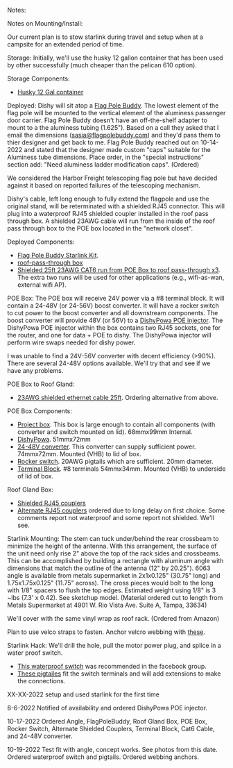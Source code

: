 Notes:


Notes on Mounting/Install:

Our current plan is to stow starlink during travel and setup when at a campsite for an extended period of time.

Storage: Initially, we'll use the husky 12 gallon container that has been used by other successfully (much cheaper than the pelican 610 option).

Storage Components:
* [Husky 12 Gal container]()

Deployed:
Dishy will sit atop a [Flag Pole Buddy](https://flagpolebuddy.com/ols/products/httpsflagpolebuddycomolsproductshttpsflagpolebuddycomolsproductsstarlink-kit-2nd-generation).  The lowest element of the flag pole will be mounted to the vertical element of the aluminess passenger door carrier.  Flag Pole Buddy doesn't have an off-the-shelf adapter to mount to a the aluminess tubing (1.625").  Based on a call they asked that I email the dimensions (sasia@flagpolebuddy.com) and they'd pass them to thier designer and get back to me. Flag Pole Buddy reached out on 10-14-2022 and stated that the designer made custom "caps" suitable for the Aluminess tube dimensions.  Place order, in the "special instructions" section add: "Need aluminess ladder modification caps". (Ordered)

We considered the Harbor Freight telescoping flag pole but have decided against it based on reported failures of the telescoping mechanism.

Dishy's cable, left long enough to fully extend the flagpole and use the original stand, will be reterminated with a shielded RJ45 connector.  This will plug into a waterproof RJ45 shielded coupler installed in the roof pass through box.  A shielded 23AWG cable will run from the inside of the roof pass through box to the POE box located in the "network closet".

Deployed Components:
* [Flag Pole Buddy Starlink Kit](https://flagpolebuddy.com/ols/products/httpsflagpolebuddycomolsproductshttpsflagpolebuddycomolsproductsstarlink-kit-2nd-generation).
* [roof-pass-through box](https://www.amazon.com/gp/product/B089LLX8RK/)
* [Shielded 25ft 23AWG CAT6 run from POE Box to roof pass-through x3](https://www.amazon.com/Ethernet-IMONTA-Resistant-Waterproof-Buried-able/dp/B0714FJBTW/).  The extra two runs will be used for other applications (e.g., wifi-as-wan, external wifi AP).


POE Box:
The POE box will receive 24V power via a #8 terminal block.  It will contain a 24-48V (or 24-56V) boost converter.  It will have a rocker switch to cut power to the boost converter and all downstream components.  The boost converter will provide 48V (or 56V) to a [DishyPowa POE injector](https://dishypowa.com/).  The DishyPowa POE injector within the box contains two RJ45 sockets, one for the router, and one for data + POE to dishy.  The DishyPowa injector will perform wire swaps needed for dishy power.  

I was unable to find a 24V-56V converter with decent efficiency (>90%).  There are several 24-48V options available.  We'll try that and see if we have any problems.

POE Box to Roof Gland:
* [23AWG shielded ethernet cable 25ft](https://www.amazon.com/GearIT-Cat6-Outdoor-Ethernet-Cable/dp/B0874799NB?th=1). Ordering alternative from above.

POE Box Components:
* [Project box](https://www.amazon.com/LeMotech-Stainless-Waterproof-Electrical-Electronics/dp/B09T6NFRXH/?th=1).  This box is large enough to contain all components (with converter and switch mounted on lid).  68mmx99mm Internal.
* [DishyPowa](https://dishypowa.com/). 51mmx72mm
* [24-48V converter](https://www.amazon.com/gp/product/B089M7FVLJ/).  This converter can supply sufficient power. 74mmx72mm.  Mounted (VHB) to lid of box.
* [Rocker switch](https://www.amazon.com/gp/product/B08R5PLDBP/?th=1). 20AWG pigtails which are sufficient. 20mm diameter.
* [Terminal Block](https://www.amazon.com/Blue-Sea-Systems-Circuit-Terminal/dp/B0000AZ6TZ/ref=sr_1_1?crid=6CQF0J3PKDX9&keywords=2502%2Bblue%2Bsea&qid=1665509883&qu=eyJxc2MiOiIwLjg4IiwicXNhIjoiMC4wMCIsInFzcCI6IjAuMDAifQ%3D%3D&s=industrial&sprefix=2502%2Bblue%2Bsea%2Cindustrial%2C138&sr=1-1&th=1&psc=1).  #8 terminals 54mmx34mm.  Mounted (VHB) to underside of lid of box.

Roof Gland Box:
* [Shielded RJ45 couplers](https://www.amazon.com/gp/product/B09XM37H79/)
* [Alternate RJ45 couplers](https://www.amazon.com/gp/product/B08CDD2BRF) ordered due to long delay on first choice.  Some comments report not waterproof and some report not shielded.  We'll see.


Starlink Mounting:
The stem can tuck under/behind the rear crossbeam to minimize the height of the antenna.  With this arrangement, the surface of the unit need only rise 2" above the top of the rack sides and crossbeams.  This can be accomplished by building a rectangle with aluminum angle with dimensions that match the outline of the antenna (12" by 20.25").  6063 angle is available from metals supermarket in 2x1x0.125" (30.75" long) and 1.75x1.75x0.125" (11.75" across).  The cross pieces would bolt to the long with 1/8" spacers to flush the top edges.  Estimated weight using 1/8" is 3 ~lbs (7.3' x 0.42).  See sketchup model.  (Material ordered cut to length from Metals Supermarket at 4901 W. Rio Vista Ave. Suite A, Tampa, 33634)

We'll cover with the same vinyl wrap as roof rack. (Ordered from Amazon)

Plan to use velco straps to fasten.  Anchor velcro webbing with [these](https://www.mcmaster.com/8030T11/).

Starlink Hack:
We'll drill the hole, pull the motor power plug, and splice in a water proof switch.
* [This waterproof switch]() was recommended in the facebook group.
* [These pigtailes]() fit the switch terminals and will add extensions to make the connections.

XX-XX-2022
setup and used starlink for the first time

8-6-2022
Notified of availability and ordered DishyPowa POE injector.

10-17-2022
Ordered Angle, FlagPoleBuddy, Roof Gland Box, POE Box, Rocker Switch, Alternate Shielded Couplers, Terminal Block, Cat6 Cable, and 24-48V converter.

10-19-2022
Test fit with angle, concept works.  See photos from this date.
Ordered waterproof switch and pigtails.
Ordered webbing anchors.